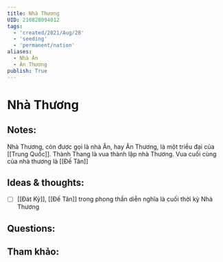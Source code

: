 ```yaml
---
title: Nhà Thương
UID: 210828094012
tags:
  - 'created/2021/Aug/28'
  - 'seeding'
  - 'permanent/nation'
aliases:
  - Nhà Ân
  - Ân Thương
publish: True
---
```

# Nhà Thương

## Notes:
Nhà Thương, còn được gọi là nhà Ân, hay Ân Thương, là một triều đại của [[Trung Quốc]].
Thành Thang là vua thành lập nhà Thương. Vua cuối cùng của nhà thương là [[Đế Tân]]

## Ideas & thoughts:
- [ ] [[Đát Kỷ]], [[Đế Tân]] trong phong thần diễn nghĩa là cuối thời kỳ Nhà Thương

## Questions:


## Tham khảo:
